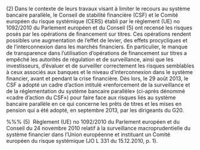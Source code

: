 (2) Dans le contexte de leurs travaux visant à limiter le recours au système bancaire parallèle, le Conseil de stabilité financière (CSF) et le Comité européen du risque systémique (CERS) établi par le règlement (UE) no 1092/2010 du Parlement européen et du Conseil (5) ont recensé les risques posés par les opérations de financement sur titres. Ces opérations rendent possibles une augmentation de l’effet de levier, des effets procycliques et de l’interconnexion dans les marchés financiers. En particulier, le manque de transparence dans l’utilisation d’opérations de financement sur titres a empêché les autorités de régulation et de surveillance, ainsi que les investisseurs, d’évaluer et de surveiller correctement les risques semblables à ceux associés aux banques et le niveau d’interconnexion dans le système financier, avant et pendant la crise financière. Dès lors, le 29 août 2013, le CSF a adopté un cadre d’action intitulé «renforcement de la surveillance et de la réglementation du système bancaire parallèle» (ci-après dénommé «cadre d’action du CSF») pour faire face aux risques liés au système bancaire parallèle en ce qui concerne les prêts de titres et les mises en pension qui a été adopté, en septembre 2013, par les dirigeants du G20.

%%% (5)  Règlement (UE) no 1092/2010 du Parlement européen et du Conseil du 24 novembre 2010 relatif à la surveillance macroprudentielle du système financier dans l’Union européenne et instituant un Comité européen du risque systémique (JO L 331 du 15.12.2010, p. 1).